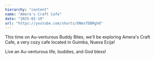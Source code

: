 ```yaml
---
hierarchy: "content"
name: "Amera's Craft Cafe"
date: "2025-02-19"
url: "https://youtube.com/shorts/ONmsTDBRgh8"
---
```


This time on Au-venturous Buddy Bites, we'll be exploring Amera's Craft Cafe, a very cozy cafe located in Guimba, Nueva Ecija!

Live an Au-venturous life, buddies, and God bless!